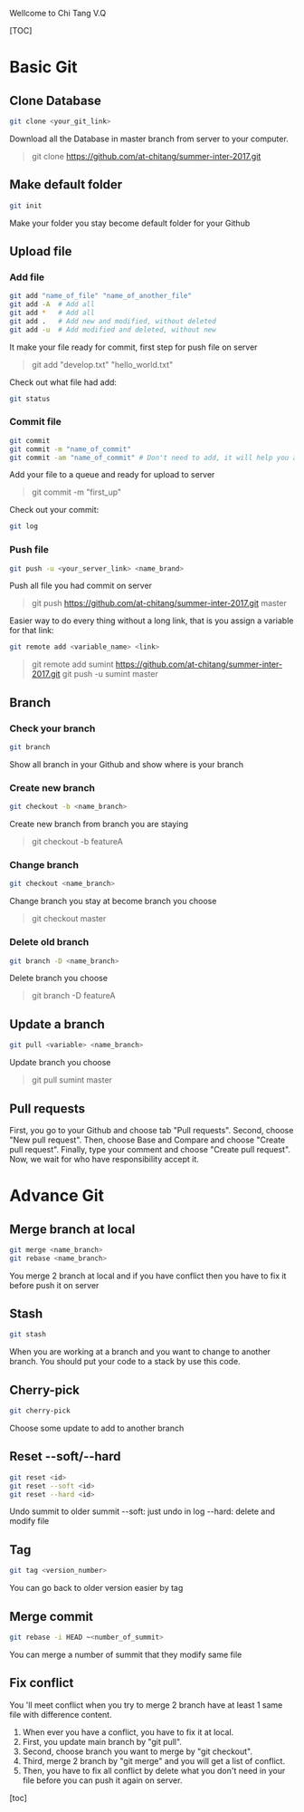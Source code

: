Wellcome to Chi Tang V.Q

[TOC]

# Basic Git
## Clone Database
``` bash
git clone <your_git_link>
```
Download all the Database in master branch from server to your computer.
> git clone https://github.com/at-chitang/summer-inter-2017.git
## Make default folder
``` bash
git init
```
Make your folder you stay become default folder for your Github
## Upload file
### Add file
``` bash
git add "name_of_file" "name_of_another_file"
git add -A	# Add all
git add *	# Add all
git add .	# Add new and modified, without deleted
git add -u	# Add modified and deleted, without new
```
It make your file ready for commit, first step for push file on server
> git add "develop.txt" "hello_world.txt" 

Check out what file had add:
``` bash
git status
```
### Commit file
``` bash
git commit
git commit -m "name_of_commit"
git commit -am "name_of_commit"	# Don't need to add, it will help you add all file had modified
```
Add your file to a queue and ready for upload to server
> git commit -m "first_up"

Check out your commit:
``` bash
git log
```
### Push file
``` bash
git push -u <your_server_link> <name_brand>
```
Push all file you had commit on server
> git push https://github.com/at-chitang/summer-inter-2017.git master

Easier way to do every thing without a long link, that is you assign a variable for that link:
``` bash
git remote add <variable_name> <link>
```
> git remote add sumint https://github.com/at-chitang/summer-inter-2017.git
> git push -u sumint master

## Branch
### Check your branch
``` bash
git branch
```
Show all branch in your Github and show where is your branch

### Create new branch
``` bash
git checkout -b <name_branch>
```
Create new branch from branch you are staying
> git checkout -b featureA

### Change branch
``` bash
git checkout <name_branch>
```
Change branch you stay at become branch you choose
> git checkout master

### Delete old branch
``` bash
git branch -D <name_branch>
```
Delete branch you choose
> git branch -D featureA

## Update a branch
``` bash
git pull <variable> <name_branch>
```
Update branch you choose
> git pull sumint master

## Pull requests
First, you go to your Github and choose tab "Pull requests".
Second, choose "New pull request".
Then, choose Base and Compare and choose "Create pull request".
Finally, type your comment and choose "Create pull request".
Now, we wait for who have responsibility accept it.

# Advance Git

## Merge branch at local
``` bash
git merge <name_branch>
git rebase <name_branch>
```
You merge 2 branch at local and if you have conflict then you have to fix it before push it on server

## Stash
``` bash
git stash
```
When you are working at a branch and you want to change to another branch. You should put your code to a stack by use this code.

## Cherry-pick
``` bash
git cherry-pick
```
Choose some update to add to another branch

## Reset --soft/--hard
``` bash
git reset <id>
git reset --soft <id>
git reset --hard <id>
```
Undo summit to older summit
--soft: just undo in log
--hard: delete and modify file

## Tag
``` bash
git tag <version_number>
```
You can go back to older version easier by tag

## Merge commit
``` bash
git rebase -i HEAD ~<number_of_summit>
```
You can merge a number of summit that they modify same file

## Fix conflict
You 'll meet conflict when you try to merge 2 branch have at least 1 same file with difference content.
1. When ever you have a conflict, you have to fix it at local.
2. First, you update main branch by "git pull".
3. Second, choose branch you want to merge by "git checkout".
4. Third, merge 2 branch by "git merge" and you will get a list of conflict.
5. Then, you have to fix all conflict by delete what you don't need in your file before you can push it again on server.
 







[toc]
